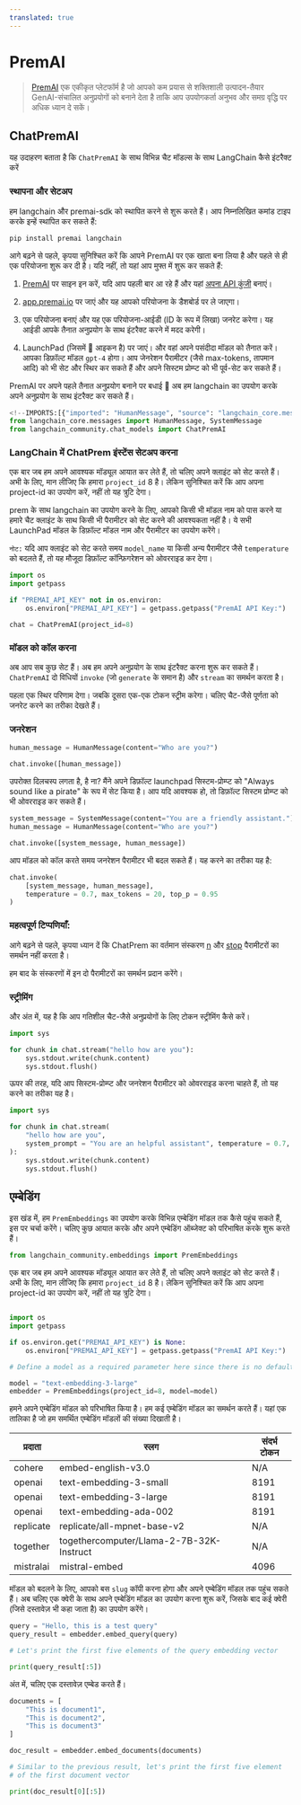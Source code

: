 ```yaml
---
translated: true
---
```


# PremAI

>[PremAI](https://app.premai.io) एक एकीकृत प्लेटफॉर्म है जो आपको कम प्रयास से शक्तिशाली उत्पादन-तैयार GenAI-संचालित अनुप्रयोगों को बनाने देता है ताकि आप उपयोगकर्ता अनुभव और समग्र वृद्धि पर अधिक ध्यान दे सकें।

## ChatPremAI

यह उदाहरण बताता है कि `ChatPremAI` के साथ विभिन्न चैट मॉडल्स के साथ LangChain कैसे इंटरैक्ट करें

### स्थापना और सेटअप

हम langchain और premai-sdk को स्थापित करने से शुरू करते हैं। आप निम्नलिखित कमांड टाइप करके इन्हें स्थापित कर सकते हैं:

```bash
pip install premai langchain
```

आगे बढ़ने से पहले, कृपया सुनिश्चित करें कि आपने PremAI पर एक खाता बना लिया है और पहले से ही एक परियोजना शुरू कर दी है। यदि नहीं, तो यहां आप मुफ्त में शुरू कर सकते हैं:

1. [PremAI](https://app.premai.io/accounts/login/) पर साइन इन करें, यदि आप पहली बार आ रहे हैं और यहां [अपना API कुंजी](https://app.premai.io/api_keys/) बनाएं।

2. [app.premai.io](https://app.premai.io) पर जाएं और यह आपको परियोजना के डैशबोर्ड पर ले जाएगा।

3. एक परियोजना बनाएं और यह एक परियोजना-आईडी (ID के रूप में लिखा) जनरेट करेगा। यह आईडी आपके तैनात अनुप्रयोग के साथ इंटरैक्ट करने में मदद करेगी।

4. LaunchPad (जिसमें 🚀 आइकन है) पर जाएं। और वहां अपने पसंदीदा मॉडल को तैनात करें। आपका डिफ़ॉल्ट मॉडल `gpt-4` होगा। आप जेनरेशन पैरामीटर (जैसे max-tokens, तापमान आदि) को भी सेट और स्थिर कर सकते हैं और अपने सिस्टम प्रोम्प्ट को भी पूर्व-सेट कर सकते हैं।

PremAI पर अपने पहले तैनात अनुप्रयोग बनाने पर बधाई 🎉 अब हम langchain का उपयोग करके अपने अनुप्रयोग के साथ इंटरैक्ट कर सकते हैं।

```python
<!--IMPORTS:[{"imported": "HumanMessage", "source": "langchain_core.messages", "docs": "https://api.python.langchain.com/en/latest/messages/langchain_core.messages.human.HumanMessage.html", "title": "PremAI"}, {"imported": "SystemMessage", "source": "langchain_core.messages", "docs": "https://api.python.langchain.com/en/latest/messages/langchain_core.messages.system.SystemMessage.html", "title": "PremAI"}, {"imported": "ChatPremAI", "source": "langchain_community.chat_models", "docs": "https://api.python.langchain.com/en/latest/chat_models/langchain_community.chat_models.premai.ChatPremAI.html", "title": "PremAI"}]-->
from langchain_core.messages import HumanMessage, SystemMessage
from langchain_community.chat_models import ChatPremAI
```

### LangChain में ChatPrem इंस्टेंस सेटअप करना

एक बार जब हम अपने आवश्यक मॉड्यूल आयात कर लेते हैं, तो चलिए अपने क्लाइंट को सेट करते हैं। अभी के लिए, मान लीजिए कि हमारा `project_id` 8 है। लेकिन सुनिश्चित करें कि आप अपना project-id का उपयोग करें, नहीं तो यह त्रुटि देगा।

prem के साथ langchain का उपयोग करने के लिए, आपको किसी भी मॉडल नाम को पास करने या हमारे चैट क्लाइंट के साथ किसी भी पैरामीटर को सेट करने की आवश्यकता नहीं है। ये सभी LaunchPad मॉडल के डिफ़ॉल्ट मॉडल नाम और पैरामीटर का उपयोग करेंगे।

`नोट:` यदि आप क्लाइंट को सेट करते समय `model_name` या किसी अन्य पैरामीटर जैसे `temperature` को बदलते हैं, तो यह मौजूदा डिफ़ॉल्ट कॉन्फ़िगरेशन को ओवरराइड कर देगा।

```python
import os
import getpass

if "PREMAI_API_KEY" not in os.environ:
    os.environ["PREMAI_API_KEY"] = getpass.getpass("PremAI API Key:")

chat = ChatPremAI(project_id=8)
```

### मॉडल को कॉल करना

अब आप सब कुछ सेट हैं। अब हम अपने अनुप्रयोग के साथ इंटरैक्ट करना शुरू कर सकते हैं। `ChatPremAI` दो विधियों `invoke` (जो `generate` के समान है) और `stream` का समर्थन करता है।

पहला एक स्थिर परिणाम देगा। जबकि दूसरा एक-एक टोकन स्ट्रीम करेगा। चलिए चैट-जैसे पूर्णता को जनरेट करने का तरीका देखते हैं।

### जनरेशन

```python
human_message = HumanMessage(content="Who are you?")

chat.invoke([human_message])
```

उपरोक्त दिलचस्प लगता है, है ना? मैंने अपने डिफ़ॉल्ट launchpad सिस्टम-प्रोम्प्ट को "Always sound like a pirate" के रूप में सेट किया है। आप यदि आवश्यक हो, तो डिफ़ॉल्ट सिस्टम प्रोम्प्ट को भी ओवरराइड कर सकते हैं।

```python
system_message = SystemMessage(content="You are a friendly assistant.")
human_message = HumanMessage(content="Who are you?")

chat.invoke([system_message, human_message])
```

आप मॉडल को कॉल करते समय जनरेशन पैरामीटर भी बदल सकते हैं। यह करने का तरीका यह है:

```python
chat.invoke(
    [system_message, human_message],
    temperature = 0.7, max_tokens = 20, top_p = 0.95
)
```

### महत्वपूर्ण टिप्पणियाँ:

आगे बढ़ने से पहले, कृपया ध्यान दें कि ChatPrem का वर्तमान संस्करण [n](https://platform.openai.com/docs/api-reference/chat/create#chat-create-n) और [stop](https://platform.openai.com/docs/api-reference/chat/create#chat-create-stop) पैरामीटरों का समर्थन नहीं करता है।

हम बाद के संस्करणों में इन दो पैरामीटरों का समर्थन प्रदान करेंगे।

### स्ट्रीमिंग

और अंत में, यह है कि आप गतिशील चैट-जैसे अनुप्रयोगों के लिए टोकन स्ट्रीमिंग कैसे करें।

```python
import sys

for chunk in chat.stream("hello how are you"):
    sys.stdout.write(chunk.content)
    sys.stdout.flush()
```

ऊपर की तरह, यदि आप सिस्टम-प्रोम्प्ट और जनरेशन पैरामीटर को ओवरराइड करना चाहते हैं, तो यह करने का तरीका यह है।

```python
import sys

for chunk in chat.stream(
    "hello how are you",
    system_prompt = "You are an helpful assistant", temperature = 0.7, max_tokens = 20
):
    sys.stdout.write(chunk.content)
    sys.stdout.flush()
```

## एम्बेडिंग

इस खंड में, हम `PremEmbeddings` का उपयोग करके विभिन्न एम्बेडिंग मॉडल तक कैसे पहुंच सकते हैं, इस पर चर्चा करेंगे। चलिए कुछ आयात करके और अपने एम्बेडिंग ऑब्जेक्ट को परिभाषित करके शुरू करते हैं।

```python
from langchain_community.embeddings import PremEmbeddings
```

एक बार जब हम अपने आवश्यक मॉड्यूल आयात कर लेते हैं, तो चलिए अपने क्लाइंट को सेट करते हैं। अभी के लिए, मान लीजिए कि हमारा `project_id` 8 है। लेकिन सुनिश्चित करें कि आप अपना project-id का उपयोग करें, नहीं तो यह त्रुटि देगा।

```python

import os
import getpass

if os.environ.get("PREMAI_API_KEY") is None:
    os.environ["PREMAI_API_KEY"] = getpass.getpass("PremAI API Key:")

# Define a model as a required parameter here since there is no default embedding model

model = "text-embedding-3-large"
embedder = PremEmbeddings(project_id=8, model=model)
```

हमने अपने एम्बेडिंग मॉडल को परिभाषित किया है। हम कई एम्बेडिंग मॉडल का समर्थन करते हैं। यहां एक तालिका है जो हम समर्थित एम्बेडिंग मॉडलों की संख्या दिखाती है।

| प्रदाता    | स्लग                                     | संदर्भ टोकन |
|-------------|------------------------------------------|----------------|
| cohere      | embed-english-v3.0                       | N/A            |
| openai      | text-embedding-3-small                   | 8191           |
| openai      | text-embedding-3-large                   | 8191           |
| openai      | text-embedding-ada-002                   | 8191           |
| replicate   | replicate/all-mpnet-base-v2              | N/A            |
| together    | togethercomputer/Llama-2-7B-32K-Instruct | N/A            |
| mistralai   | mistral-embed                            | 4096           |

मॉडल को बदलने के लिए, आपको बस `slug` कॉपी करना होगा और अपने एम्बेडिंग मॉडल तक पहुंच सकते हैं। अब चलिए एक क्वेरी के साथ अपने एम्बेडिंग मॉडल का उपयोग करना शुरू करें, जिसके बाद कई क्वेरी (जिसे दस्तावेज़ भी कहा जाता है) का उपयोग करेंगे।

```python
query = "Hello, this is a test query"
query_result = embedder.embed_query(query)

# Let's print the first five elements of the query embedding vector

print(query_result[:5])
```

अंत में, चलिए एक दस्तावेज़ एम्बेड करते हैं।

```python
documents = [
    "This is document1",
    "This is document2",
    "This is document3"
]

doc_result = embedder.embed_documents(documents)

# Similar to the previous result, let's print the first five element
# of the first document vector

print(doc_result[0][:5])
```
